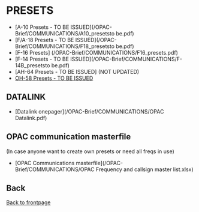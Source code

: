 # PRESETS

- [A-10 Presets - TO BE ISSUED](/OPAC-Brief/COMMUNICATIONS/A10_presetsto be.pdf) 
- [F/A-18 Presets - TO BE ISSUED](/OPAC-Brief/COMMUNICATIONS/F18_presetsto be.pdf)  
- [F-16 Presets] (/OPAC-Brief/COMMUNICATIONS/F16_presets.pdf)  
- [F-14 Presets - TO BE ISSUED](/OPAC-Brief/COMMUNICATIONS/F-14B_presetsto be.pdf)
- [AH-64 Presets - TO BE ISSUED] (NOT UPDATED)
- [OH-58 Presets - TO BE ISSUED](/OPAC-Brief/COMMUNICATIONS/OH58_presetstobe.pdf)  

## DATALINK
- [Datalink onepager](/OPAC-Brief/COMMUNICATIONS/OPAC Datalink.pdf)  


## OPAC communication masterfile
(In case anyone want to create own presets or need all freqs in use)
- [OPAC Communications masterfile](/OPAC-Brief/COMMUNICATIONS/OPAC Frequency and callsign master list.xlsx)


## Back
[Back to frontpage](https://132nd-vwing.github.io/OPAC-Brief/)
